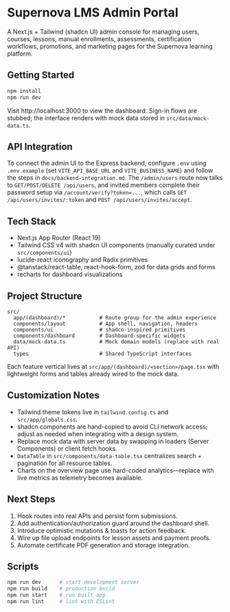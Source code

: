 ﻿# Supernova LMS Admin Portal

A Next.js + Tailwind (shadcn UI) admin console for managing users, courses, lessons, manual enrollments, assessments, certification workflows, promotions, and marketing pages for the Supernova learning platform.

## Getting Started

```bash
npm install
npm run dev
```

Visit http://localhost:3000 to view the dashboard. Sign-in flows are stubbed; the interface renders with mock data stored in `src/data/mock-data.ts`.

## API Integration

To connect the admin UI to the Express backend, configure `.env` using `.env.example` (set `VITE_API_BASE_URL` and `VITE_BUSINESS_NAME`) and follow the steps in `docs/backend-integration.md`. The `/admin/users` route now talks to `GET/POST/DELETE /api/users`, and invited members complete their password setup via `/account/verify?token=...`, which calls `GET /api/users/invites/:token` and `POST /api/users/invites/accept`.

## Tech Stack

- Next.js App Router (React 19)
- Tailwind CSS v4 with shadcn UI components (manually curated under `src/components/ui`)
- lucide-react iconography and Radix primitives
- @tanstack/react-table, react-hook-form, zod for data grids and forms
- recharts for dashboard visualizations

## Project Structure

```text
src/
  app/(dashboard)/*           # Route group for the admin experience
  components/layout           # App shell, navigation, headers
  components/ui               # shadcn-inspired primitives
  components/dashboard        # Dashboard-specific widgets
  data/mock-data.ts           # Mock domain models (replace with real API)
  types                       # Shared TypeScript interfaces
```

Each feature vertical lives at `src/app/(dashboard)/<section>/page.tsx` with lightweight forms and tables already wired to the mock data.

## Customization Notes

- Tailwind theme tokens live in `tailwind.config.ts` and `src/app/globals.css`.
- shadcn components are hand-copied to avoid CLI network access; adjust as needed when integrating with a design system.
- Replace mock data with server data by swapping in loaders (Server Components) or client fetch hooks.
- `DataTable` in `src/components/data-table.tsx` centralizes search + pagination for all resource tables.
- Charts on the overview page use hard-coded analytics—replace with live metrics as telemetry becomes available.

## Next Steps

1. Hook routes into real APIs and persist form submissions.
2. Add authentication/authorization guard around the dashboard shell.
3. Introduce optimistic mutations & toasts for action feedback.
4. Wire up file upload endpoints for lesson assets and payment proofs.
5. Automate certificate PDF generation and storage integration.

## Scripts

```bash
npm run dev      # start development server
npm run build    # production build
npm run start    # run built app
npm run lint     # lint with ESLint
```
